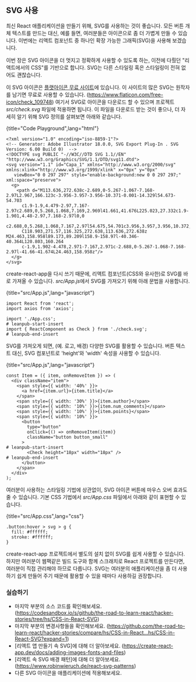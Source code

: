 ## SVG 사용

최신 React 애플리케이션을 만들기 위해, SVG를 사용하는 것이 좋습니다. 모든 버튼 개체 텍스트를 만드는 대신, 예를 들면, 여러분들은 아이콘으로 좀 더 가볍게 만들 수 있습니다. 이번에는 리액트 컴포넌트 중 하나인 확장 가능한 그래픽(SVG)을 사용해 보겠습니다. 

이번 장은 SVG 아이콘을 더 멋지고 정확하게 사용할 수 있도록 하는, 이전에 다뤘던 "리액트에서의 CSS"를 기반으로 합니다. SVG는 다른 스타일링 혹은 스타일링이 전혀 없어도 괜찮습니다. 

이 SVG 아이콘은 [플랫아이콘 무료 사이트](https://www.flaticon.com/authors/freepik)에 있습니다. 이 사이트의 많은 SVG는 원작자를 남기면 무료로 사용할 수 있습니다. (https://www.flaticon.com/free-icon/check_109748) 여기서 SVG로 아이콘을 다운로드 할 수 있으며 프로젝트 *src/check.svg* 파일에 적용하면 됩니다. 이 파일을 다운로드 받는 것이 좋으나, 더 자세히 알기 위해 SVG 정의를 살펴보면 아래와 같습니다.

{title="Code Playground",lang="html"}
~~~~~~~
<?xml version="1.0" encoding="iso-8859-1"?>
<!-- Generator: Adobe Illustrator 18.0.0, SVG Export Plug-In . SVG Version: 6.00 Build 0)  -->
<!DOCTYPE svg PUBLIC "-//W3C//DTD SVG 1.1//EN" "http://www.w3.org/Graphics/SVG/1.1/DTD/svg11.dtd">
<svg version="1.1" id="Capa_1" xmlns="http://www.w3.org/2000/svg" xmlns:xlink="http://www.w3.org/1999/xlink" x="0px" y="0px"
   viewBox="0 0 297 297" style="enable-background:new 0 0 297 297;" xml:space="preserve">
  <g>
    <path d="M113.636,272.638c-2.689,0-5.267-1.067-7.168-2.97L2.967,166.123c-3.956-3.957-3.956-10.371-0.001-14.329l54.673-54.703
      c1.9-1.9,4.479-2.97,7.167-2.97c2.689,0,5.268,1.068,7.169,2.969l41.661,41.676L225.023,27.332c1.9-1.901,4.48-2.97,7.168-2.97l0,0
      c2.688,0,5.268,1.068,7.167,2.97l54.675,54.701c3.956,3.957,3.956,10.372,0,14.328L120.803,269.668
      C118.903,271.57,116.325,272.638,113.636,272.638z M24.463,158.958l89.173,89.209l158.9-158.97l-40.346-40.364L120.803,160.264
      c-1.9,1.902-4.478,2.971-7.167,2.971c-2.688,0-5.267-1.068-7.168-2.97l-41.66-41.674L24.463,158.958z"/>
  </g>
</svg>
~~~~~~~

create-react-app을 다시 쓰기 때문에, 리액트 컴포넌트(CSS와 유사한)로 SVG를 바로 가져올 수 있습니다. *src/App.js*에서 SVG를 가져오기 위해 아래 문법을 사용합니다.

{title="src/App.js",lang="javascript"}
~~~~~~~
import React from 'react';
import axios from 'axios';

import './App.css';
# leanpub-start-insert
import { ReactComponent as Check } from './check.svg';
# leanpub-end-insert
~~~~~~~

SVG를 가져오게 되면, (예. 로고, 배경) 다양한 SVG를 활용할 수 있습니다. 버튼 텍스트 대신, SVG 컴포넌트로 'height'와 'width' 속성을 사용할 수 있습니다. 

{title="src/App.js",lang="javascript"}
~~~~~~~
const Item = ({ item, onRemoveItem }) => (
  <div className="item">
    <span style={{ width: '40%' }}>
      <a href={item.url}>{item.title}</a>
    </span>
    <span style={{ width: '30%' }}>{item.author}</span>
    <span style={{ width: '10%' }}>{item.num_comments}</span>
    <span style={{ width: '10%' }}>{item.points}</span>
    <span style={{ width: '10%' }}>
      <button
        type="button"
        onClick={() => onRemoveItem(item)}
        className="button button_small"
      >
# leanpub-start-insert
        <Check height="18px" width="18px" />
# leanpub-end-insert
      </button>
    </span>
  </div>
);
~~~~~~~

여러분이 사용하는 스타일링 기법에 상관없이, SVG 아이콘 버튼에 마우스 오버 효과도 줄 수 있습니다. 기본 CSS 기법에서 *src/App.css* 파일에서 아래와 같이 표현할 수 있습니다.

{title="src/App.css",lang="css"}
~~~~~~~
.button:hover > svg > g {
  fill: #ffffff;
  stroke: #ffffff;
}
~~~~~~~

create-react-app 프로젝트에서 별도의 설치 없이 SVG를 쉽게 사용할 수 있습니다. 하지만 여러분이 웹팩같은 빌드 도구와 함께 스크래치로 React 프로젝트를 만든다면, 여러분이 직접 관리해야 하므로 다릅니다. SVG는 여러분의 애플리케이션을 좀 더 사용하기 쉽게 만들어 주기 때문에 활용할 수 있을 때마다 사용하길 권장합니다.

### 실습하기

* 마지막 부분의 소스 코드를 확인해보세요. (https://codesandbox.io/s/github/the-road-to-learn-react/hacker-stories/tree/hs/CSS-in-React-SVG)
* 마지막 부분의 변경사항들을 확인해보세요. (https://github.com/the-road-to-learn-react/hacker-stories/compare/hs/CSS-in-React...hs/CSS-in-React-SVG?expand=1)
* [리액트 앱 만들기 속 SVG]에 대해 더 알아보세요. (https://create-react-app.dev/docs/adding-images-fonts-and-files)
* [리액트 속 SVG 배경 패턴]에 대해 더 알아보세요. (https://www.robinwieruch.de/react-svg-patterns)
* 다른 SVG 아이콘을 애플리케이션에 적용해보세요.
